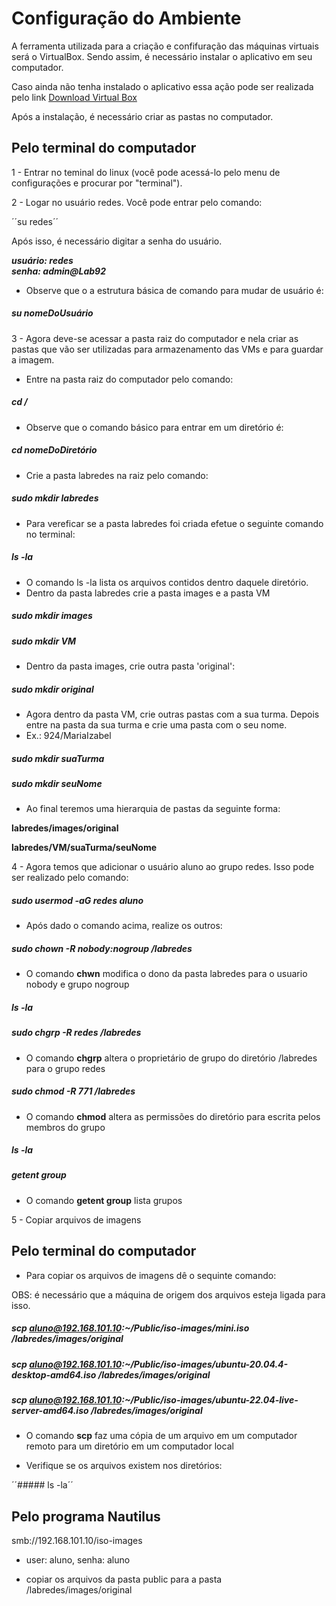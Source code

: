 # Configuração do Ambiente


A ferramenta utilizada para a criação e confifuração das máquinas virtuais será o VirtualBox. Sendo assim, é necessário instalar o aplicativo em seu computador.

Caso ainda não tenha instalado o aplicativo essa ação pode ser realizada pelo link [Download Virtual Box](https://www.virtualbox.org/wiki/Downloads)

Após a instalação, é necessário criar as pastas no computador.

## Pelo terminal do computador

1 - Entrar no teminal do linux (você pode acessá-lo pelo menu de configurações e procurar por "terminal").

2 - Logar no usuário redes. Você pode entrar pelo comando:

´´su redes´´

 Após isso, é necessário digitar a senha do usuário.

***usuário: redes***    
***senha: admin@Lab92***

- Observe que o a estrutura básica de comando para mudar de usuário é:

##### su nomeDoUsuário

3 - Agora deve-se acessar a pasta raiz do computador e nela criar as pastas que vão ser utilizadas para armazenamento das VMs e para guardar a imagem.

- Entre na pasta raiz do computador pelo comando:

##### cd /

- Observe que o comando básico para entrar em um diretório é:

##### cd nomeDoDiretório

- Crie a pasta labredes na raiz pelo comando:

##### sudo mkdir labredes

- Para vereficar se a pasta labredes foi criada efetue o seguinte comando no terminal:

##### ls -la

- O comando ls -la lista os arquivos contidos dentro daquele diretório.
- Dentro da pasta labredes crie a pasta images e a pasta VM

##### sudo mkdir images
##### sudo mkdir VM

- Dentro da pasta images, crie outra pasta 'original':

##### sudo mkdir original

- Agora dentro da pasta VM, crie outras pastas com a sua turma. Depois entre na pasta da sua turma e crie uma pasta com o seu nome.
- Ex.: 924/MariaIzabel

##### sudo mkdir suaTurma
##### sudo mkdir seuNome
  
- Ao final teremos uma hierarquia de pastas da seguinte forma:
  
**labredes/images/original**

**labredes/VM/suaTurma/seuNome**
  
 4 - Agora temos que adicionar o usuário aluno ao grupo redes. Isso pode ser realizado pelo comando:
  
 #####  sudo usermod -aG redes aluno
  
 - Após dado o comando acima, realize os outros: 
  
 ##### sudo chown -R nobody:nogroup /labredes
  
 - O comando **chwn** modifica o dono da pasta labredes para o usuario nobody e grupo nogroup
  
 ##### ls -la
  
 ##### sudo chgrp -R redes /labredes
  
 - O comando **chgrp** altera o proprietário de grupo do diretório /labredes para o grupo redes
  
 ##### sudo chmod -R 771 /labredes 
  
 - O comando **chmod** altera as permissões do diretório para escrita pelos membros do grupo
  
 ##### ls -la
  
 ##### getent group
  
 - O comando **getent group** lista grupos
  
 5 - Copiar arquivos de imagens
  
 ## Pelo terminal do computador
  
 - Para copiar os arquivos de imagens dê o sequinte comando:
  
 OBS: é necessário que a máquina de origem dos arquivos esteja ligada para isso.
  
 ##### scp aluno@192.168.101.10:~/Public/iso-images/mini.iso /labredes/images/original
 ##### scp aluno@192.168.101.10:~/Public/iso-images/ubuntu-20.04.4-desktop-amd64.iso /labredes/images/original
 ##### scp aluno@192.168.101.10:~/Public/iso-images/ubuntu-22.04-live-server-amd64.iso /labredes/images/original
  
 - O comando **scp** faz uma cópia de um arquivo em um computador remoto para um diretório em um computador local
  
 - Verifique se os arquivos existem nos diretórios:
  
 ´´##### ls -la´´
  
 ## Pelo  programa Nautilus
  
  smb://192.168.101.10/iso-images
- user: aluno, senha: aluno

* copiar os arquivos da pasta public para a pasta  /labredes/images/original
